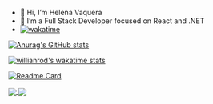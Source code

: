 - 👋 Hi, I’m Helena Vaquera
- 👀 I’m a Full Stack Developer focused on React and .NET
- [![wakatime](https://wakatime.com/badge/user/bb9daed1-2495-405d-99e2-908b672eb88a.svg)](https://wakatime.com/@bb9daed1-2495-405d-99e2-908b672eb88a)

[![Anurag's GitHub stats](https://github-readme-stats.vercel.app/api?username=helenalvp&theme=dark&show_icons=tru)](https://github.com/anuraghazra/github-readme-stats)

[![willianrod's wakatime stats](https://github-readme-stats.vercel.app/api/wakatime?username=helenalvp)](https://github.com/anuraghazra/github-readme-stats)



[![Readme Card](https://github-readme-stats.vercel.app/api/pin/?username=helenalvp&repo=cart-checker)](https://github.com/anuraghazra/github-readme-stats)

<a href="https://github.com/anuraghazra/github-readme-stats">
  <img align="center" src="https://github-readme-stats.vercel.app/api/pin/?username=helenalvp&repo=cart-checker" />
</a>
<a href="https://github.com/anuraghazra/convoychat">
  <img align="center" src="https://github-readme-stats.vercel.app/api/pin/?username=helenalvp&repo=cart-checker" />
</a>




